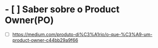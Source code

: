 #  - [ ] Saber sobre o Product Owner(PO)
- [ ] https://medium.com/produto-di%C3%A1rio/o-que-%C3%A9-um-product-owner-c44bb29a9f66
